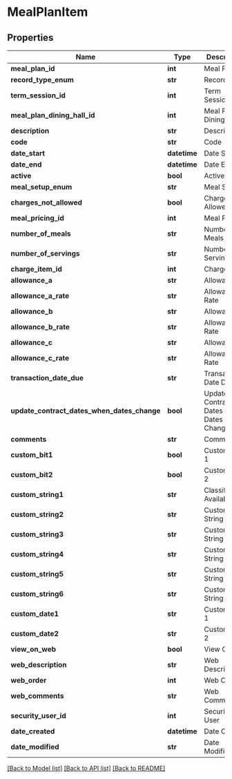 # MealPlanItem

## Properties
Name | Type | Description | Notes
------------ | ------------- | ------------- | -------------
**meal_plan_id** | **int** | Meal Plan | [optional] 
**record_type_enum** | **str** | Record Type | [optional] 
**term_session_id** | **int** | Term Session | [optional] 
**meal_plan_dining_hall_id** | **int** | Meal Plan Dining Hall | [optional] 
**description** | **str** | Description | [optional] 
**code** | **str** | Code | [optional] 
**date_start** | **datetime** | Date Start | [optional] 
**date_end** | **datetime** | Date End | [optional] 
**active** | **bool** | Active | [optional] 
**meal_setup_enum** | **str** | Meal Setup | [optional] 
**charges_not_allowed** | **bool** | Charges Not Allowed | [optional] 
**meal_pricing_id** | **int** | Meal Pricing | [optional] 
**number_of_meals** | **str** | Number Of Meals | [optional] 
**number_of_servings** | **str** | Number Of Servings | [optional] 
**charge_item_id** | **int** | Charge Item | [optional] 
**allowance_a** | **str** | Allowance A | [optional] 
**allowance_a_rate** | **str** | Allowance A Rate | [optional] 
**allowance_b** | **str** | Allowance B | [optional] 
**allowance_b_rate** | **str** | Allowance B Rate | [optional] 
**allowance_c** | **str** | Allowance C | [optional] 
**allowance_c_rate** | **str** | Allowance C Rate | [optional] 
**transaction_date_due** | **str** | Transaction Date Due | [optional] 
**update_contract_dates_when_dates_change** | **bool** | Update Contract Dates When Dates Change | [optional] 
**comments** | **str** | Comments | [optional] 
**custom_bit1** | **bool** | Custom Flag 1 | [optional] 
**custom_bit2** | **bool** | Custom Flag 2 | [optional] 
**custom_string1** | **str** | Classification Availability | [optional] 
**custom_string2** | **str** | Custom String 2 | [optional] 
**custom_string3** | **str** | Custom String 3 | [optional] 
**custom_string4** | **str** | Custom String 4 | [optional] 
**custom_string5** | **str** | Custom String 5 | [optional] 
**custom_string6** | **str** | Custom String 6 | [optional] 
**custom_date1** | **str** | Custom Date 1 | [optional] 
**custom_date2** | **str** | Custom Date 2 | [optional] 
**view_on_web** | **bool** | View On Web | [optional] 
**web_description** | **str** | Web Description | [optional] 
**web_order** | **int** | Web Order | [optional] 
**web_comments** | **str** | Web Comments | [optional] 
**security_user_id** | **int** | Security User | [optional] 
**date_created** | **datetime** | Date Created | [optional] 
**date_modified** | **str** | Date Modified | [optional] 

[[Back to Model list]](../README.md#documentation-for-models) [[Back to API list]](../README.md#documentation-for-api-endpoints) [[Back to README]](../README.md)


